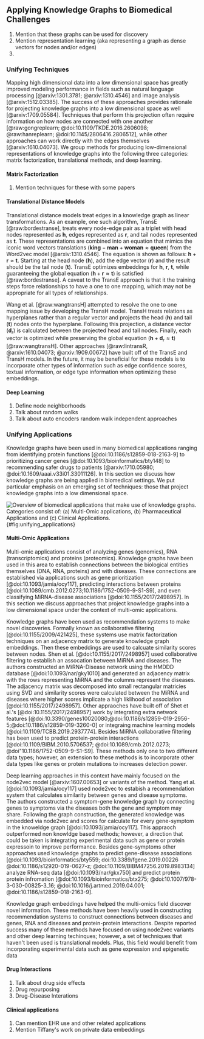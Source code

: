 ## Applying Knowledge Graphs to Biomedical Challenges

1. Mention that these graphs can be used for discovery
2. Mention representation learning (aka representing a graph as dense vectors for nodes and/or edges)
3. 

### Unifying Techniques

Mapping high dimensional data into a low dimensional space has greatly improved modeling performance in fields such as natural language processing [@arxiv:1301.3781; @arxiv:1310.4546] and image analysis [@arxiv:1512.03385].
The success of these approaches provides rationale for projecting knowledge graphs into a low dimensional space as well [@arxiv:1709.05584].
Techniques that perform this projection often require information on how nodes are connected with one another [@raw:gongreplearn; @doi:10.1109/TKDE.2016.2606098; @raw:hanreplearn; @doi:10.1145/2806416.2806512], while other approaches can work directly with the edges themselves [@arxiv:1610.04073].
We group methods for producing low-dimensional representations of knowledge graphs into the following three categories: matrix factorization, translational methods, and deep learning.

#### Matrix Factorization

1. Mention techniques for these with some papers

#### Translational Distance Models

Translational distance models treat edges in a knowledge graph as linear transformations.
As an example, one such algorithm, TransE [@raw:bordestranse], treats every node-edge pair as a triplet with head nodes represented as $\textbf{h}$, edges represented as $\textbf{r}$, and tail nodes represented as $\textbf{t}$.
These representations are combined into an equation that mimics the iconic word vectors translations ($\textbf{king} - \textbf{man} + \textbf{woman} \approx \textbf{queen}$) from the Word2vec model [@arxiv:1310.4546].
The equation is shown as follows: $\textbf{h} + \textbf{r} \approx \textbf{t}$.
Starting at the head node ($\textbf{h}$), add the edge vector ($\textbf{r}$) and the result should be the tail node ($\textbf{t}$).
TransE optimizes embeddings for $\textbf{h}$, $\textbf{r}$, $\textbf{t}$, while guaranteeing the global equation ($\textbf{h} + \textbf{r} \approx \textbf{t}$) is satisfied [@raw:bordestranse].
A caveat to the TransE approach is that it the training steps force relationships to have a one to one mapping, which may not be appropriate for all types of relationships.

Wang et al. [@raw:wangtransH] attempted to resolve the one to one mapping issue by developing the TransH model.
TransH treats relations as hyperplanes rather than a regular vector and projects the head ($\textbf{h}$) and tail ($\textbf{t}$) nodes onto the hyperplane.
Following this projection, a distance vector ($\textbf{d}_{r}$) is calculated between the projected head and tail nodes.
Finally, each vector is optimized while preserving the global equation ($\textbf{h} + \textbf{d}_{r} \approx \textbf{t}$) [@raw:wangtransH].
Other approaches [@raw:lintransR, @arxiv:1610.04073; @arxiv:1909.00672] have built off of the TransE and TransH models. 
In the future, it may be beneficial for these models is to incorporate other types of information such as edge confidence scores, textual information, or edge type information when optimizing these embeddings.

#### Deep Learning

1. Define node neighborhoods
2. Talk about random walks 
3. Talk about auto encoders random walk independent approaches 

### Unifying Applications

Knowledge graphs have been used in many biomedical applications ranging from identifying protein functions [@doi:10.1186/s12859-018-2163-9] to prioritizing cancer genes [@doi:10.1093/bioinformatics/bty148] to recommending safer drugs to patients [@arxiv:1710.05980; @doi:10.1609/aaai.v33i01.33011126].
In this section we discuss how knowledge graphs are being applied in biomedical settings. 
We put particular emphasis on an emerging set of techniques: those that project knowledge graphs into a low dimensional space.

![
Overview of biomedical applications that make use of knowledge graphs.
Categories consist of: (a) Multi-Omic applications, (b) Pharmaceutical Applications and (c) Clinical Applications.
](images/figures/unifying_applications_overview.png){#fig:unifying_applications}

#### Multi-Omic Applications

Multi-omic applications consist of analyzing genes (genomics), RNA (transcriptomics) and proteins (proteomics).
Knowledge graphs have been used in this area to establish connections between the biological entities themselves (DNA, RNA, proteins) and with diseases.
These connections are established via applications such as gene prioritization [@doi:10.1093/jamia/ocy117], predicting interactions between proteins [@doi:10.1089/cmb.2012.0273;10.1186/1752-0509-9-S1-S9], and even classifying MiRNA-disease associations [@doi:10.1155/2017/2498957].
In this section we discuss approaches that project knowledge graphs into a low dimensional space under the context of multi-omic applications.

Knowledge graphs have been used as recommendation systems to make novel discoveries.
Formally known as collaborative filtering [@doi:10.1155/2009/421425], these systems use matrix factorization techniques on an adjacency matrix to generate knowledge graph embeddings.
Then these embeddings are used to calcuate similarity scores between nodes.
Shen et al. [@doi:10.1155/2017/2498957] used collaborative filtering to establish an assocation between MiRNA and diseases.
The authors constructed an MiRNA-Disease network using the HMDDD database [@doi:10.1093/nar/gky1010] and generated an adjacency matrix with the rows representing MiRNA and the columns represent the diseases.
The adjacency matrix was decomposed into small rectangular matricies using SVD and similarity scores were calculated between the MiRNA and diseases where higher scores implicate a high liklihood of association [@doi:10.1155/2017/2498957].
Other appraoches have built off of Shet et al.'s [@doi:10.1155/2017/2498957] work by integrating extra network features [@doi:10.3390/genes10020080;@doi:10.1186/s12859-019-2956-5;@doi:10.1186/s12859-019-3260-0] or integraing machine learning models [@doi:10.1109/TCBB.2019.2937774].
Besides MiRNA collaborative filtering has been used to predict protein-protein interactions [@doi:10.1109/BIBM.2010.5706537; @doi:10.1089/cmb.2012.0273; @doi"10.1186/1752-0509-9-S1-S9].
These methods only one to two different data types; however, an extension to these methods is to incorporate other data types like genes or protein mutations to increases detection power.

Deep learning approaches in this context have mainly focused on the node2vec model  [@arxiv:1607.00653] or variants of the method.
Yang et al. [@doi:10.1093/jamia/ocy117] used node2vec to estabish a recommendation system that calculates similarity between genes and disease symptoms.
The authors constructed a symptom-gene knowledge graph by connecting genes to symptoms via the diseases both the gene and symptom may share.
Following the graph construction, the generated knowledge was embedded via node2vec and scores for calculate for every gene-symptom in the knoweldge graph [@doi:10.1093/jamia/ocy117].
This appraoch outperformed non knowldge based methods; however, a direction that could be taken is integrating experimental data such as gene or protein expressoin to improve performance.
Besides gene-symptoms other approaches used knowledge graphs to predict gene-disease associations
[@doi:10.1093/bioinformatics/bty559; doi:10.3389/fgene.2019.00226 @doi:10.1186/s12920-019-0627-z; @doi:10.1109/BIBM47256.2019.8983134] analyze RNA-seq data [@doi:10.1093/nar/gkx750] and predict protein protein infromation [@doi:10.1093/bioinformatics/btx275; @doi:10.1007/978-3-030-00825-3_16; @doi:10.1016/j.artmed.2019.04.001; @doi:10.1186/s12859-018-2163-9].

Knowledge graph embeddings have helped the multi-omics field discover novel information.
These methods have been heavily used in constructing recommendation systems to construct connections between diseases and genes, RNA and diseases and protein-protein interactions.
Despite reported success many of these methods have focused on using node2vec variants and other deep learning techinques; however, a set of techniques that haven't been used is translational models. 
Plus, this field would benefit from incorporating experimental data such as gene expression and epigenetic data 

#### Drug Interactions

1. Talk about drug side effects
2. Drug repurposing
3. Drug-Disease Interations

#### Clinical applications

1. Can mention EHR use and other related applications
2. Mention Tiffany's work on private data embeddings
